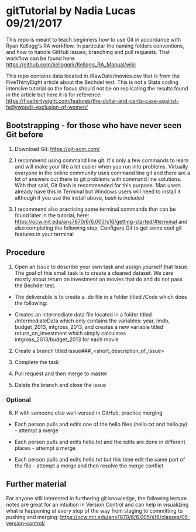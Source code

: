 # gitTutorial by Nadia Lucas 09/21/2017

This repo is meant to teach beginners how to use Git in accordance with Ryan Kellogg's RA workflow. In particular the naming folders conventions, and how to handle GitHub issues, branching and pull requests. That workflow can be found here: https://github.com/kelloggrk/Kellogg_RA_Manual/wiki

This repo contains data located in /RawData/movies.csv that is from the FiveThirtyEight article about the Bechdel test. This is not a Stata coding intensive tutorial so the focus should not be on replicating the results found in the article but here it is for reference: https://fivethirtyeight.com/features/the-dollar-and-cents-case-against-hollywoods-exclusion-of-women/

## Bootstrapping - for those who have never seen Git before

1. Download Git: https://git-scm.com/

2. I recommend using command line git. It's only a few commands to learn and will make your life a lot easier when you run into problems. Virtually everyone in the online community uses command line git and there are a lot of answers out there to git problems with command line solutions. With that said, Git Bash is recommended for this purpose. Mac users already have this in Terminal but Windows users will need to install it although if you use the install above, bash is included

3. I recommend also practicing some terminal commands that can be found later in the tutorial, here: https://ocw.mit.edu/ans7870/6/6.005/s16/getting-started/#terminal and also completing the following step, Configure Git to get some cool git features in your terminal

## Procedure

1. Open an Issue to describe your own task and assign yourself that Issue. The goal of this small task is to create a cleaned dataset. We care mostly about return on investment on movies that do and do not pass the Bechdel test. 

* The deliverable is to create a .do file in a folder titled /Code which does the following:
  
* Creates an intermediate data file located in a folder titled /IntermediateData which only contains the variables: year, imdb, budget_2013, intgross_2013, and creates a new variable titled return_on_investment which simply calculates intgross_2013/budget_2013 for each movie 

2. Create a branch titled issue###_<short_description_of_issue> 

3. Complete the task

4. Pull request and then merge to master

5. Delete the branch and close the issue

### Optional

6. If with someone else well-versed in GitHub, practice merging

* Each person pulls and edits one of the hello files (hello.txt and hello.py) - attempt a merge
  
* Each person pulls and edits hello.txt and the edits are done in different places - attempt a merge
  
* Each person pulls and edits hello.txt but this time edit the same part of the file - attempt a merge and then resolve the merge conflict
  
## Further material

For anyone still interested in furthering git knowledge, the following lecture notes are great for an intuition in Version Control and can help in visualizing what is happening at every step of the way from staging to committing to pushing and merging: https://ocw.mit.edu/ans7870/6/6.005/s16/classes/05-version-control/
